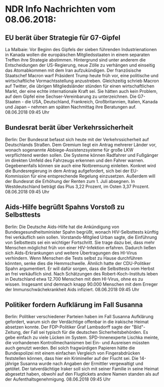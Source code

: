 # NDR Info Nachrichten vom 08.06.2018:


## EU berät über Strategie für G7-Gipfel
La Malbaie: Vor Beginn des Gipfels der sieben führenden Industrienationen in Kanada wollen die europäischen Mitgliedsstaaten in einem separaten Treffen ihre Strategie abstimmen. Hintergrund sind unter anderem die Entscheidungen der US-Regierung, neue Zölle zu verhängen und einseitig das Atomabkommen mit dem Iran aufzukündigen. Der französische Staatschef Macron warf Präsident Trump heute früh vor, eine politische und wirtschaftliche Vormachtsstellung anzustreben. Gleichzeitig schrieb Macron auf Twitter, die übrigen Mitgliedsländer stünden für einen wirtschaftlichen Markt, der eine echte internationale Kraft sei. Sie hätten auch kein Problem, auf dem Gipfel eine Sechser-Vereinbarung zu unterzeichnen. Die G7-Staaten - die USA, Deutschland, Frankreich, Großbritannien, Italien, Kanada und Japan – nehmen am späten Nachmittag ihre Beratungen auf. 08.06.2018 09:45 Uhr 

## Bundesrat berät über Verkehrssicherheit
Berlin: Der Bundesrat befasst sich heute mit der Verkehrssicherheit auf Deutschlands Straßen. Dem Gremium liegt ein Antrag mehrerer Länder vor, wonach sogenannte Abbiege-Assistenzsysteme für große LKW verpflichtend werden sollen. Die Systeme können Radfahrer und Fußgänger im direkten Umfeld des Fahrzeugs erkennen und den Fahrer warnen. Gegebenenfalls können sie auch eine Notbremsung einleiten. Konkret wird die Bundesregierung in dem Antrag aufgefordert, sich bei der EU-Kommission für eine entsprechende Regelung einzusetzen. Außerdem will der Bundesrat die Erhöhung der Renten zum 1. Juli absegnen. In Westdeutschland beträgt das Plus 3,22 Prozent, im Osten 3,37 Prozent. 08.06.2018 09:45 Uhr 

## Aids-Hilfe begrüßt Spahns Vorstoß zu Selbsttests
Berlin:	Die Deutsche Aids-Hilfe hat die Ankündigung von Bundesgesundheitsminister Spahn begrüßt, wonach HIV-Selbsttests künftig frei verkäuflich sein sollen. Vorstands-Mitglied Urban sagte, die Einführung von Selbsttests sei ein wichtiger Fortschritt. Sie trage dazu bei, dass mehr Menschen möglichst früh von einer HIV-Infektion erfahren. Dadurch ließen sich Aids-Erkrankungen und weitere Übertragungen des HI-Virus verhindern. Wenn Menschen die Tests selbst zu Hause durchführen könnten, senke dies die Hemmschwelle. Ähnlich hatte der CDU-Politiker Spahn argumentiert. Er will dafür sorgen, dass die Selbsttests vom Herbst an frei verkäuflich sind. Nach Schätzungen des Robert-Koch-Instituts leben in Deutschland etwa 12.700 Menschen mit dem HI-Virus, ohne es zu wissen. Insgesamt sind demnach knapp 90.000 Menschen mit dem Erreger der Immunschwächekrankheit Aids infiziert. 08.06.2018 09:45 Uhr 

## Politiker fordern Aufklärung im Fall Susanna
Berlin: Politiker verschiedener Parteien haben im Fall Susanna Aufklärung gefordert, warum sich der Verdächtige offenbar in die irakische Heimat absetzen konnte. Der FDP-Politiker Graf Lambsdorff sagte der "Bild"-Zeitung, der Fall sei typisch für die deutschen Sicherheitsbehörden. Es gebe einfach zu viele Lücken im System. SPD-Innenexperte Lischka meinte, die vorhandenen Kontrollmechanismen bei Ein- und Ausreisen müssten auch genutzt werden. Bei solch fragwürdigen Papieren hätte die Bundespolizei mit einem einfachen Vergleich von Fingerabdrücken feststellen können, dass hier ein Krimineller auf der Flucht sei. Die 14-jährige Susanna wurde nach Angaben der Ermittler vergewaltigt und getötet. Der tatverdächtige Iraker soll sich mit seiner Familie in seine Heimat abgesetzt haben, obwohl auf den Flugtickets andere Namen standen als auf der Aufenthaltsgenehmigung. 08.06.2018 09:45 Uhr 
